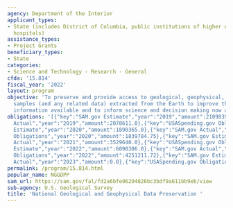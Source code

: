 ```yaml
---
agency: Department of the Interior
applicant_types:
- State (includes District of Columbia, public institutions of higher education and
  hospitals)
assistance_types:
- Project Grants
beneficiary_types:
- State
categories:
- Science and Technology - Research - General
cfda: '15.814'
fiscal_year: '2022'
layout: program
objective: 'To preserve and provide access to geological, geophysical, and engineering
  samples (and any related data) extracted from the Earth to improve the breadth of
  information available and to inform science and decision making now and in the future. '
obligations: '[{"key":"SAM.gov Estimate","year":"2019","amount":2109839.0},{"key":"SAM.gov
  Actual","year":"2019","amount":2078611.0},{"key":"USASpending.gov Obligations","year":"2019","amount":1981454.62},{"key":"SAM.gov
  Estimate","year":"2020","amount":1890365.0},{"key":"SAM.gov Actual","year":"2020","amount":1890365.0},{"key":"USASpending.gov
  Obligations","year":"2020","amount":1839784.75},{"key":"SAM.gov Estimate","year":"2021","amount":1761413.0},{"key":"SAM.gov
  Actual","year":"2021","amount":3529640.0},{"key":"USASpending.gov Obligations","year":"2021","amount":1767645.5},{"key":"SAM.gov
  Estimate","year":"2022","amount":6090306.0},{"key":"SAM.gov Actual","year":"2022","amount":8609921.0},{"key":"USASpending.gov
  Obligations","year":"2022","amount":4251211.72},{"key":"SAM.gov Estimate","year":"2023","amount":11337102.0},{"key":"SAM.gov
  Actual","year":"2023","amount":0.0},{"key":"USASpending.gov Obligations","year":"2023","amount":4467177.22}]'
permalink: /program/15.814.html
popular_name: NGGDPP
sam_url: https://sam.gov/fal/fd2a6bfe06204826bc3bdf9a611bb9eb/view
sub-agency: U.S. Geological Survey
title: 'National Geological and Geophysical Data Preservation '
---
```

